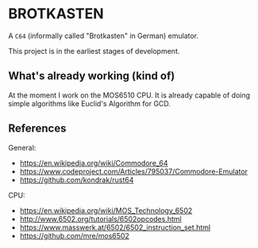 # BROTKASTEN

A `C64` (informally called "Brotkasten" in German) emulator.

This project is in the earliest stages of development.

## What's already working (kind of)
At the moment I work on the MOS6510 CPU.
It is already capable of doing simple algorithms like Euclid's Algorithm for GCD.

## References
General:
- https://en.wikipedia.org/wiki/Commodore_64
- https://www.codeproject.com/Articles/795037/Commodore-Emulator
- https://github.com/kondrak/rust64

CPU:
- https://en.wikipedia.org/wiki/MOS_Technology_6502
- http://www.6502.org/tutorials/6502opcodes.html
- https://www.masswerk.at/6502/6502_instruction_set.html
- https://github.com/mre/mos6502
